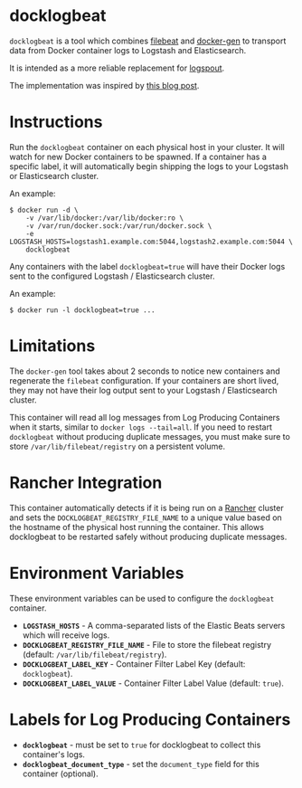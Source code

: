 docklogbeat
===========

`docklogbeat` is a tool which combines [filebeat](https://www.elastic.co/products/beats/filebeat)
and [docker-gen](https://github.com/jwilder/docker-gen) to transport data
from Docker container logs to Logstash and Elasticsearch.

It is intended as a more reliable replacement for [logspout](https://github.com/gliderlabs/logspout).

The implementation was inspired by [this blog post](http://www.sandtable.com/forwarding-docker-logs-to-logstash/).

Instructions
============

Run the `docklogbeat` container on each physical host in your cluster. It will
watch for new Docker containers to be spawned. If a container has a specific
label, it will automatically begin shipping the logs to your Logstash or
Elasticsearch cluster.

An example:

    $ docker run -d \
        -v /var/lib/docker:/var/lib/docker:ro \
        -v /var/run/docker.sock:/var/run/docker.sock \
        -e LOGSTASH_HOSTS=logstash1.example.com:5044,logstash2.example.com:5044 \
        docklogbeat

Any containers with the label `docklogbeat=true` will have their Docker logs
sent to the configured Logstash / Elasticsearch cluster.

An example:

    $ docker run -l docklogbeat=true ...

Limitations
===========

The `docker-gen` tool takes about 2 seconds to notice new containers and
regenerate the `filebeat` configuration. If your containers are short lived,
they may not have their log output sent to your Logstash / Elasticsearch cluster.

This container will read all log messages from Log Producing Containers when it
starts, similar to `docker logs --tail=all`. If you need to restart `docklogbeat`
without producing duplicate messages, you must make sure to store
`/var/lib/filebeat/registry` on a persistent volume.

Rancher Integration
===================

This container automatically detects if it is being run on a [Rancher](http://rancher.com/)
cluster and sets the `DOCKLOGBEAT_REGISTRY_FILE_NAME` to a unique value based on the
hostname of the physical host running the container. This allows docklogbeat to be
restarted safely without producing duplicate messages.

Environment Variables
========================================

These environment variables can be used to configure the `docklogbeat` container.

- **`LOGSTASH_HOSTS`** - A comma-separated lists of the Elastic Beats servers which will receive logs.
- **`DOCKLOGBEAT_REGISTRY_FILE_NAME`** - File to store the filebeat registry (default: `/var/lib/filebeat/registry`).
- **`DOCKLOGBEAT_LABEL_KEY`** - Container Filter Label Key (default: `docklogbeat`).
- **`DOCKLOGBEAT_LABEL_VALUE`** - Container Filter Label Value (default: `true`).

Labels for Log Producing Containers
===================================

- **`docklogbeat`** - must be set to `true` for docklogbeat to collect this container's logs.
- **`docklogbeat_document_type`** - set the `document_type` field for this container (optional).
